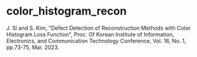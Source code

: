 # color_histogram_recon

J. Si and S. Kim, "Defect Detection of Reconstruction Methods with Color Histogram Loss Function", Proc. Of Korean Institute of Information, Electronics, and Communication Technology Conference, Vol. 16, No. 1, pp.73-75, Mar. 2023.